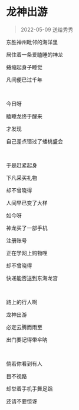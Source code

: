 # 龙神出游

> 2022-05-09 送给秀秀

东胜神州毗邻的海洋里

居住着一条爱瞌睡的神龙

蜷缩起身子睡觉

凡间便已过千年

<br/>

今日呀

瞌睡龙终于醒来

才发现

自己差点错过了蟠桃盛会

<br/>

于是赶紧起身

下凡采买礼物

却不曾晓得

人间早已变了大样

如今呀

神龙买了一部手机

注册账号

正在学网上购物哩

却不曾晓得

快递能否送到东海龙宫

<br/>

路上的行人啊

龙神出游 

必定云腾而雨至

出门要记得带伞呐

<br/>

倘若你看到有人

目不视路

却举着手机手舞足蹈

还请不要惊讶